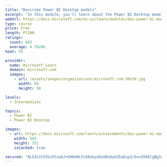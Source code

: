 ```yaml
---
title: "Describe Power BI Desktop models"
excerpt: "In this module, you'll learn about the Power BI Desktop model structure, star schema design basics, analytics queries, and report visual configuration. This module provides a strong foundation on which you can learn to optimize model designs and add model calculations."
webUrl: https://docs.microsoft.com/en-us/learn/modules/dax-power-bi-models/
type: course
price: Free
length: PT20M
ratings:
  count: 943
  average: 4.76246
heat: 55

provider:
  name: Microsoft Learn
  domain: microsoft.com
  images:
    - url: /assets/images/organizations/microsoft.com-50x50.jpg
      width: 50
      height: 50

levels:
  - Intermediate

topics:
  - Power BI
  - Power BI Desktop

images:
  - url: https://docs.microsoft.com/learn/achievements/dax-power-bi-models-social.png
    width: 643
    height: 321
    isCached: true

secured: "ALSdiChIVbz5ScwbJ+GH0eNLhlOAobyeDa5BxDybZbaEupZ/Oxvd56ECgBg1wllLSmgde7LodXe+NVA1LggWVw3gH3AvB2HmGwnfOcp9zjemy4tTZLODjWpjM2g9a/kcYrZhsZu2iwvbu7w8u+4A+y8ARnJuBUfVjvHm7q8g/i2uWTspdC9wpNTv3znKwzdh0mUlC6mcowaquaPRhLOt13vSyP13542Zn2atDd876DEr6Op+2toNnMprzNANdCaYZgy3oSpJ/84PaHdijkDoIlU0Mp/Hn+j4TIBwLSi4bVAZwA/EEzLI2yTVtEWqNPgtdMNo7Bvn+Rg5B64fc3ez49xBxSCP1jybbHI95NFCgGxCRBdZaDFTcVUufaCxKtfMNGMhwOOmvya3Y8n4b1B4N8BTQRhgiFql+DAA0LnWjaQ=;r1Z2n3eolrADE4JAUWT3AQ=="
---
```


